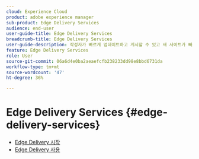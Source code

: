 ```yaml
---
cloud: Experience Cloud
product: adobe experience manager
sub-product: Edge Delivery Services
audience: end-user
user-guide-title: Edge Delivery Services
breadcrumb-title: Edge Delivery Services
user-guide-description: 작성자가 빠르게 업데이트하고 게시할 수 있고 새 사이트가 빠르게 시작되는 빠른 개발 환경을 가능하게 하는 컴포저블 서비스 세트인 Edge Delivery 서비스에 대해 자세히 알아보십시오.
feature: Edge Delivery Services
role: User
source-git-commit: 06a6d4e0ba2aeaefcfb238233dd98e8bbd6731da
workflow-type: tm+mt
source-wordcount: '47'
ht-degree: 36%

---
```



# Edge Delivery Services {#edge-delivery-services}

+ [Edge Delivery 시작](/help/edge/overview.md)
+ [Edge Delivery 사용](/help/edge/using.md)

